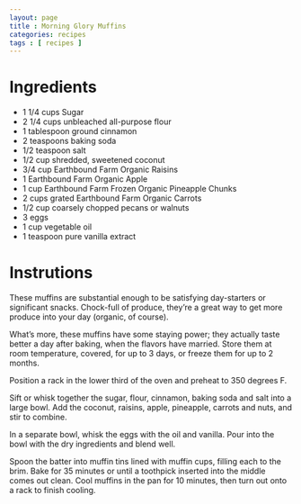 ```yaml
---
layout: page
title : Morning Glory Muffins
categories: recipes
tags : [ recipes ]
---
```


# Ingredients

* 1 1/4 cups Sugar
* 2 1/4 cups unbleached all-purpose flour
* 1 tablespoon ground cinnamon
* 2 teaspoons baking soda
* 1/2 teaspoon salt
* 1/2 cup shredded, sweetened coconut
* 3/4 cup Earthbound Farm Organic Raisins
* 1 Earthbound Farm Organic Apple
* 1 cup Earthbound Farm Frozen Organic Pineapple Chunks
* 2 cups grated Earthbound Farm Organic Carrots
* 1/2 cup coarsely chopped pecans or walnuts
* 3 eggs
* 1 cup vegetable oil
* 1 teaspoon pure vanilla extract

# Instrutions

These muffins are substantial enough to be satisfying day-starters or significant snacks. Chock-full of produce, they’re a great way to get more produce into your day (organic, of course).

What’s more, these muffins have some staying power; they actually taste better a day after baking, when the flavors have married. Store them at room temperature, covered, for up to 3 days, or freeze them for up to 2 months.

Position a rack in the lower third of the oven and preheat to 350 degrees F.

Sift or whisk together the sugar, flour, cinnamon, baking soda and salt into a large bowl. Add the coconut, raisins, apple, pineapple, carrots and nuts, and stir to combine.

In a separate bowl, whisk the eggs with the oil and vanilla. Pour into the bowl with the dry ingredients and blend well.

Spoon the batter into muffin tins lined with muffin cups, filling each to the brim. Bake for 35 minutes or until a toothpick inserted into the middle comes out clean. Cool muffins in the pan for 10 minutes, then turn out onto a rack to finish cooling.